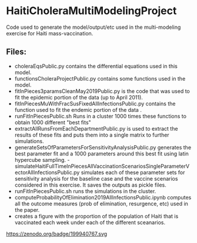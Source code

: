 # HaitiCholeraMultiModelingProject
Code used to generate the model/output/etc used in the multi-modeling exercise for Haiti mass-vaccination.

## Files:
- choleraEqsPublic.py contains the differential equations used in this model.
- functionsCholeraProjectPublic.py contains some functions used in the model.
- fitInPieces3paramsCleanMay2019Public.py is the code that was used to fit the epidemic portion of the data (up to April 2011).
- fitInPiecesMuWithFracSusFixedAllInfectionsPublic.py contains the function used to fit the endemic portion of the data . 
- runFitInPiecesPublic.sh Runs in a cluster 1000 times these functions to obtain 1000 different "best fits"
- extractAllRunsFromEachDepartmentPublic.py is used to extract the results of these fits and puts them into a single matrix to further 
simulations.
- generateSetsOfParametersForSensitivityAnalysisPublic.py generates the best parameter fit and a 1000 parameters around this best fit using latin hypercube sampling. 
-simulateHaitiFullTimeInPiecesAllVaccinationScenariosSingleParameterVectorAllInfectionsPublic.py simulates each of these parameter sets for sensitivity analysis for the baseline case and the vaccine scenarios considered in this exercise. It saves the outputs as pickle files. 
- runFitInPiecesPublic.sh runs the simulations in the cluster.
- computeProbabilityOfElimination2019AllInfectionsPublic.ipynb computes all the outcome measures (prob of elimination, resurgence, etc) used in the paper. 
- creates a figure with the proportion of the population of Haiti that is vaccinated each week under each of the different sceanarios. 


https://zenodo.org/badge/199940767.svg
